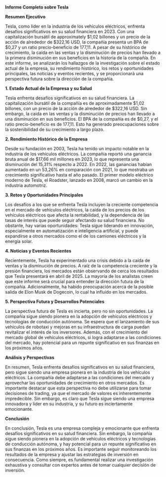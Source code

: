 **Informe Completo sobre Tesla**

**Resumen Ejecutivo**

Tesla, como líder en la industria de los vehículos eléctricos, enfrenta desafíos significativos en su salud financiera en 2023. Con una capitalización bursátil de approximately $1,02 billones y un precio de la acción de alrededor de $322,16 USD, la compañía presenta un BPA de $0,27 y un ratio precio-beneficio de 177,11. A pesar de su histórico de crecimiento, la caída en las ventas y la disminución de precios han llevado a la primera disminución en sus beneficios en la historia de la compañía. En este informe, se analizarán los hallazgos de la investigación sobre el estado actual de la empresa, su rendimiento histórico, los retos y oportunidades principales, las noticias y eventos recientes, y se proporcionará una perspectiva futura sobre la dirección de la compañía.

**1. Estado Actual de la Empresa y su Salud**

Tesla enfrenta desafíos significativos en su salud financiera. La capitalización bursátil de la compañía es de aproximadamente $1,02 billones, con un precio de la acción de alrededor de $322,16 USD. Sin embargo, la caída en las ventas y la disminución de precios han llevado a una disminución en sus beneficios. El BPA de la compañía es de $0,27, y el ratio precio-beneficio es de 177,11. Esto ha generado preocupaciones sobre la sostenibilidad de su crecimiento a largo plazo.

**2. Rendimiento Histórico de la Empresa**

Desde su fundación en 2003, Tesla ha tenido un impacto notable en la industria de los vehículos eléctricos. La compañía reportó una ganancia bruta anual de $17,66 mil millones en 2023, lo que representa una disminución del 15,31% respecto a 2022. En 2022, las ganancias habían aumentado en un 53,26% en comparación con 2021, lo que mostraba un crecimiento significativo hasta el año pasado. El primer modelo eléctrico moderno de Tesla, el Roadster, lanzado en 2008, marcó un cambio en la industria automotriz.

**3. Retos y Oportunidades Principales**

Los desafíos a los que se enfrenta Tesla incluyen la creciente competencia en el mercado de vehículos eléctricos, la caída de los precios de los vehículos eléctricos que afecta la rentabilidad, y la dependencia de las tasas de interés que puede seguir afectando su salud financiera. No obstante, hay varias oportunidades: Tesla sigue liderando en innovación, especialmente en automatización e inteligencia artificial, y puede expandirse a otros mercados como el de los camiones eléctricos y la energía solar.

**4. Noticias y Eventos Recientes**

Recientemente, Tesla ha experimentado una crisis debido a la caída de ventas y la disminución de precios. A raíz de la competencia creciente y la presión financiera, los mercados están observando de cerca los resultados que Tesla presentará en abril de 2025. La mayoría de los analistas creen que este informe será crucial para entender la dirección futura de la compañía. Adicionalmente, ha habido preocupación acerca de la posible salida de Elon Musk de Dogecoin, lo cual ha influido en los mercados.

**5. Perspectiva Futura y Desarrollos Potenciales**

La perspectiva futura de Tesla es incierta, pero no sin oportunidades. La compañía sigue siendo pionera en la adopción de vehículos eléctricos y tecnologías de conducción autónoma. Se espera que el lanzamiento de sus vehículos de robotaxi y mejoras en su infraestructura de carga puedan revitalizar el interés de los inversores. Además, con el crecimiento del mercado global de vehículos eléctricos, si logra adaptarse a las condiciones del mercado, hay potencial para un repunte significativo en sus finanzas en los próximos años.

**Análisis y Perspectivas**

En resumen, Tesla enfrenta desafíos significativos en su salud financiera, pero sigue siendo una empresa pionera en la industria de los vehículos eléctricos. La compañía debe adaptarse a las condiciones del mercado y aprovechar las oportunidades de crecimiento en otros mercados. Es importante destacar que esta perspectiva no debe utilizarse para tomar decisiones de trading, ya que el mercado de valores es inherentemente impredecible. Sin embargo, es claro que Tesla sigue siendo una empresa innovadora y líder en su industria, y su futuro es inciertamente emocionante.

**Conclusión**

En conclusión, Tesla es una empresa compleja y emocionante que enfrenta desafíos significativos en su salud financiera. Sin embargo, la compañía sigue siendo pionera en la adopción de vehículos eléctricos y tecnologías de conducción autónoma, y hay potencial para un repunte significativo en sus finanzas en los próximos años. Es importante seguir monitoreando los resultados de la empresa y ajustar las estrategias de inversión en consecuencia. Como siempre, es fundamental realizar una investigación exhaustiva y consultar con expertos antes de tomar cualquier decisión de inversión.